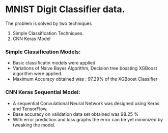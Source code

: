 # MNIST Digit Classifier data. 

The problem is solved by two techniques

1. Simple Classification Techniques.
2. CNN Keras Model

### Simple Classification Models:
* Basic classificatin models were applied.
* Variations of Naive Bayes Algorithm, Decision tree bossting XGBoost algorithm were applied.
* Maximum Accuracy obtained was : 97.29% of the XGBoost Classifier

### CNN Keras Sequential Model:
* A sequential Convulational Neural Network was designed using Keras and TensorFlow.
* Base accuracy on validation data set obtained was 98.25 %
* With error prediction and loss graphs the error can be yet minimized by tweaking the model.
 
